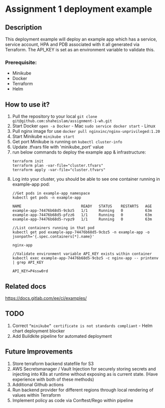 # Assignment 1 deployment example
## Description

This deployment example will deploy an example app which has a service, service account, HPA and PDB associated with it all generated via Terraform. The API_KEY is set as an environment variable to validate this.

### Prerequisite:

- Minikube
- Docker
- Terraform
- Helm

## How to use it?

1. Pull the repository to your local
    `git clone git@github.com:shaheislam/assignment-1-wh.git`
2. Start Docker
    `open -a Docker` - Mac
    `sudo service docker start` - Linux
3. Pull nginx image for use
    `docker pull nginxinc/nginx-unprivileged:1.20`
4. Start Minikube
    `minikube start`
5. Get port Minikube is running on
    `kubectl cluster-info`
6. Update .tfvars file with 'minikube_port' value
7. run below commands to deploy the example app & infrastructure:
    ```
    terraform init
    terraform plan -var-file="cluster.tfvars"
    terraform apply -var-file="cluster.tfvars"
    ```
8. Log into your cluster, you should be able to see one container running in example-app pod:
    ```
    //Get pods in example-app namespace
    kubectl get pods -n example-app

    NAME                           READY   STATUS    RESTARTS   AGE
    example-app-74476b68d5-9cbz5   1/1     Running   0          63m
    example-app-74476b68d5-pfzz6   1/1     Running   0          63m
    example-app-74476b68d5-rvpz9   1/1     Running   0          63m

    //List containers running in that pod
    kubectl get pod example-app-74476b68d5-9cbz5 -n example-app -o jsonpath='{.spec.containers[*].name}'

    nginx-app

    //Validate environment variable API_KEY exists within container
    kubectl exec example-app-74476b68d5-9cbz5 -c nginx-app -- printenv | grep API_KEY

    API_KEY=P4ssw0rd
    ```

## Related docs

https://docs.gitlab.com/ee/ci/examples/


## TODO

1. Correct `“minikube” certificate is not standards compliant` - Helm chart deployment blocker
2. Add Buildkite pipeline for automated deployment
## Future Improvements

1. Store terraform backend statefile for S3
2. AWS Secretsmanager / Vault Injection for securely storing secrets and injecting into K8s at runtime without exposing as is current state. (Have experience with both of these methods)
3. Additional Github actions
4. Run backend provider for different regions through local rendering of values within Terraform
5. Implement policy as code via Conftest/Rego within pipeline
